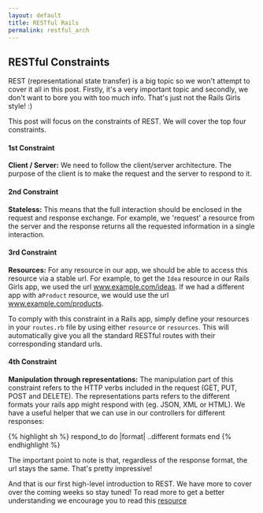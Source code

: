 ```yaml
---
layout: default
title: RESTful Rails
permalink: restful_arch
---
```


## RESTful Constraints

REST (representational state transfer) is a big topic so we won't attempt to cover it all in this post. Firstly, it's a very important topic 
and secondly, we don't want to bore you with too much info. That's just not the Rails Girls style! :)

This post will focus on the constraints of REST. We will cover the top four constraints. 

#### 1st Constraint 

**Client / Server:** We need to follow the client/server architecture. The purpose of the client is to make the request and the server to respond to it.

#### 2nd Constraint
**Stateless:** This means that the full interaction should be enclosed in the request and response exchange. For example, we 'request' a resource from the server and the response returns all the requested information in a single interaction.

#### 3rd Constraint
**Resources:** For any resource in our app, we should be able to access this resource via a stable url. For example, to get the `Idea` resource in our Rails Girls app, we used the url www.example.com/ideas. If we had a different app with a`Product` resource, we would use the url www.example.com/products.

To comply with this constraint in a Rails app, simply define your resources in your `routes.rb` file by using either `resource` or `resources`. This will automatically give you all the standard RESTful routes with their corresponding standard urls.

#### 4th Constraint
**Manipulation through representations:** The manipulation part of this constraint refers to the HTTP verbs included in the request (GET, PUT, POST and DELETE). The representations parts refers to the different formats your rails app might respond with (eg. JSON, XML or HTML). We have a useful helper that we can use in our controllers for different responses:

{% highlight sh %}
respond_to do |format|
  ..different formats
end
{% endhighlight %}

The important point to note is that, regardless of the response format, the url stays the same. That's pretty impressive! 

And that is our first high-level introduction to REST. We have more to cover over the coming weeks so stay tuned! To read more to get a better understanding we encourage you to 
read this [resource](http://guides.rubyonrails.org/routing.html)